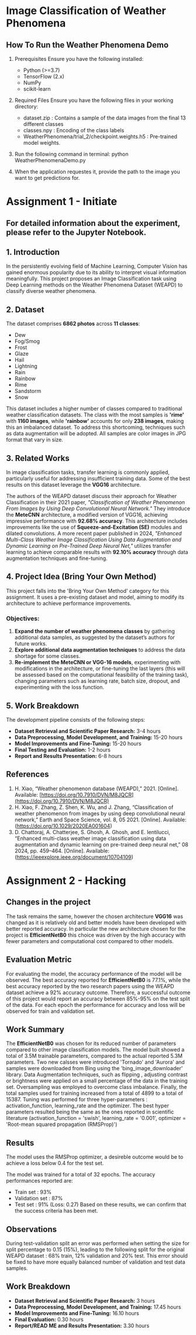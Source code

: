 # Image Classification of Weather Phenomena


## How To Run the Weather Phenomena Demo
1. Prerequisites
    Ensure you have the following installed:
    - Python (>=3.7)
    - TensorFlow (2.x)
    - NumPy
    - scikit-learn

2. Required Files
    Ensure you have the following files in your working directory:
    - dataset.zip : Contains a sample of the data images from the final 13 different classes
    - classes.npy : Encoding of the class labels
    - WeatherPhenomena/trial_2/checkpoint.weights.h5 : Pre-trained model weights.

3. Run the following command in terminal:
   python WeatherPhenomenaDemo.py 

4. When the application requestes it, provide the path to the image you want to get predictions for.

# Assignment 1 - Initiate

## For detailed information about the experiment, please refer to the Jupyter Notebook.

## 1. Introduction
In the persistently evolving field of Machine Learning, Computer Vision has gained enormous popularity due to its ability to interpret visual information meaningfully. This project proposes an Image Classification task using Deep Learning methods on the Weather Phenomena Dataset (WEAPD) to classify diverse weather phenomena.

## 2. Dataset
The dataset comprises **6862 photos** across **11 classes**: 
- Dew
- Fog/Smog
- Frost
- Glaze
- Hail
- Lightning
- Rain
- Rainbow
- Rime
- Sandstorm
- Snow

This dataset includes a higher number of classes compared to traditional weather classification datasets. The class with the most samples is **'rime'** with **1160 images**, while **'rainbow'** accounts for only **238 images**, making this an imbalanced dataset. To address this shortcoming, techniques such as data augmentation will be adopted. All samples are color images in JPG format that vary in size.

## 3. Related Works
In image classification tasks, transfer learning is commonly applied, particularly useful for addressing insufficient training data. Some of the best results on this dataset leverage the **VGG16** architecture.

The authors of the WEAPD dataset discuss their approach for Weather Classification in their 2021 paper, *"Classification of Weather Phenomenon From Images by Using Deep Convolutional Neural Network."* They introduce the **MeteCNN** architecture, a modified version of VGG16, achieving impressive performance with **92.68% accuracy**. This architecture includes improvements like the use of **Squeeze-and-Excitation (SE)** modules and dilated convolutions. A more recent paper published in 2024, *"Enhanced Multi-Class Weather Image Classification Using Data Augmentation and Dynamic Learning on Pre-Trained Deep Neural Net,"* utilizes transfer learning to achieve comparable results with **92.10% accuracy** through data augmentation techniques and fine-tuning.

## 4. Project Idea (Bring Your Own Method)
This project falls into the 'Bring Your Own Method' category for this assignment. It uses a pre-existing dataset and model, aiming to modify its architecture to achieve performance improvements. 

### Objectives:
1. **Expand the number of weather phenomena classes** by gathering additional data samples, as suggested by the dataset’s authors for future works.
2. **Explore additional data augmentation techniques** to address the data shortage for some classes.
3. **Re-implement the MeteCNN or VGG-16 models**, experimenting with modifications in the architecture, or fine-tuning the last layers (this will be assessed based on the computational feasibility of the training task), changing parameters such as learning rate, batch size, dropout, and experimenting with the loss function.

## 5. Work Breakdown
The development pipeline consists of the following steps:
- **Dataset Retrieval and Scientific Paper Research:** 3-4 hours
- **Data Preprocessing, Model Development, and Training:** 15-20 hours
- **Model Improvements and Fine-Tuning:** 15-20 hours
- **Final Testing and Evaluation:** 1-2 hours
- **Report and Results Presentation:** 6-8 hours

## References
1. H. Xiao, “Weather phenomenon database (WEAPD),” 2021. [Online]. Available: [https://doi.org/10.7910/DVN/M8JQCR](https://doi.org/10.7910/DVN/M8JQCR)
2. H. Xiao, F. Zhang, Z. Shen, K. Wu, and J. Zhang, “Classification of weather phenomenon from images by using deep convolutional neural network,” Earth and Space Science, vol. 8, 05 2021. [Online]. Available: (https://doi.org/10.1029/2020EA001604)
3. D. Chattoraj, A. Chatterjee, S. Ghosh, A. Ghosh, and E. Ientilucci, “Enhanced multi-class weather image classification using data augmentation and dynamic learning on pre-trained deep neural net,” 08 2024, pp. 459–464. [Online]. Available: (https://ieeexplore.ieee.org/document/10704109)


# Assignment 2 - Hacking

## Changes in the project 
The task remains the same, however the chosen architecture **VGG16** was changed as it is relatively old and better models have been developed with better reported accuracy. In particular the new architecture chosen for the project is **EfficientNetB0** this choice was driven by the high accuracy with fewer parameters and computational cost compared to other models.

## Evaluation Metric
For evaluating the model, the accuracy performance of the model will be observed. The best accuracy reported for **EfficientNetB0** is 77.1%, while the best accuracy reported by the two research papers using the WEAPD dataset achieve a 92% accuracy outcome. Therefore, a successful outcome of this project would report an accuracy between 85%-95% on the test split of the data. 
For each epoch the performance for accuracy and loss will be observed for train and validation set.

## Work Summary
The **EfficientNetB0** was chosen for its reduced number of parameters compared to other image classification models. 
The model built showed a total of 3.5M trainable parameters, compared to the actual reported 5.3M parameters.
Two new calsses were introduced 'Tornado' and 'Aurora' and samples were downloaded from Bing using the 'bing_image_downloader' library.
Data Augmentation techniques, such as flipping , adjusting contrast or brightness were applied on a small percentage of the data in the training set. 
Oversampling was employed to overcome class imbalance. Finally, the total samples used for training increased from a total of 4899 to a total of 15387.
Tuning was performed for three hyper-parameters : activation_function, learning_rate and the optimizer. The best hyper parameters resulted being the same as the ones reported in scientific literature (activation_function = 'swish', learning_rate = '0.001', optimizer = 'Root-mean squared propagation (RMSProp)')

## Results 
The model uses the RMSProp optimizer, a desireble outcome would be to achieve a loss below 0.4 for the test set.

The model was trained for a total of 32 epochs. The accuracy performances reported are:
- Train set : 93%
- Validation set : 87%
- Test set : 91% (Loss: 0.27)
Based on these results, we can confirm that the success criteria has been met.

## Observations
During test-validation split an error was performed when setting the size for split percentage to 0.15 (15%), leading to the following split for the original WEAPD dataset : 68% train, 12% validation and 20% test. This error should be fixed to have more equally balanced number of validation and test data samples.

## Work Breakdown
- **Dataset Retrieval and Scientific Paper Research:** 3 hours
- **Data Preprocessing, Model Development, and Training:** 17.45 hours
- **Model Improvements and Fine-Tuning:** 16.10 hours
- **Final Evaluation:** 0.30 hours
- **Report/READ ME and Results Presentation:** 3.30 hours 
